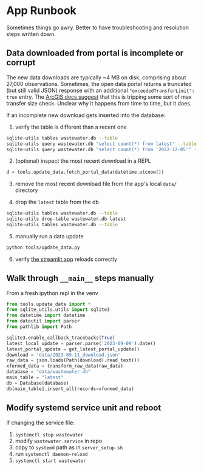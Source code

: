 # App Runbook

Sometimes things go awry. Better to have troubleshooting and resolution steps written down.

## Data downloaded from portal is incomplete or corrupt

The new data downloads are typically ~4 MB on disk, comprising about 27,000 observations. Sometimes, 
the open data portal returns a truncated (but still valid JSON) response with an additional 
`"exceededTransferLimit": true` entry. The 
[ArcGIS docs suggest](https://resources.arcgis.com/en/help/runtime-wpf/apiref/index.html?ESRI.ArcGIS.Client~ESRI.ArcGIS.Client.FeatureLayer~ExceededTransferLimit.html) 
that this is tripping some sort of max transfer size check. Unclear why it happens from time to 
time, but it does.

If an incomplete new download gets inserted into the database:

1. verify the table is different than a recent one

```bash
sqlite-utils tables wastewater.db --table
sqlite-utils query wastewater.db "select count(*) from latest" --table
sqlite-utils query wastewater.db "select count(*) from '2022-12-05'" --table
```

2. (optional) inspect the most recent download in a REPL 

```python
d = tools.update_data.fetch_portal_data(datetime.utcnow())
```

3. remove the most recent download file from the app's local `data/` directory

4. drop the `latest` table from the db

```bash
sqlite-utils tables wastewater.db --table
sqlite-utils drop-table wastewater.db latest
sqlite-utils tables wastewater.db --table
```

5. manually run a data update 

```bash
python tools/update_data.py
```

6. verify [the streamlit app](https://colorado-covid-wastewater.streamlit.app/) reloads correctly

## Walk through `__main__` steps manually

From a fresh ipython repl in the venv
```python
from tools.update_data import *
from sqlite_utils.utils import sqlite3
from datetime import datetime
from dateutil import parser
from pathlib import Path

sqlite3.enable_callback_tracebacks(True)
latest_local_update = parser.parse('2023-09-09').date()
latest_portal_update = get_latest_portal_update()
download = 'data/2023-09-11_download.json'
raw_data = json.loads(Path(download).read_text())
xformed_data = transform_raw_data(raw_data)
database = "data/wastewater.db"
main_table = "latest"
db = Database(database)
db[main_table].insert_all(records=xformed_data)
```

## Modify systemd service unit and reboot

If changing the service file:

1. `systemctl stop wastewater`
2. modify `wastewater.service` in repo
3. copy to `systemd` path as in `server_setup.sh`
4. run `systemctl daemon-reload`
5. `systemctl start wastewater`

